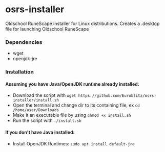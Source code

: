 # osrs-installer
Oldschool RuneScape installer for Linux distributions. Creates a .desktop file for launching Oldschool RuneScape

### Dependencies
* wget
* openjdk-jre

### Installation
#### Assuming you have Java/OpenJDK runtime already installed:
* Download the script with `wget https://github.com/Euroblitz/osrs-installer/install.sh`
* Open the terminal and change dir to its containing file, ex `cd /home/user/Downloads`
* Make it an executable file by using `chmod +x install.sh`
* Run the script with `./install.sh`

#### If you don't have Java installed:
* Install OpenJDK Runtimes: `sudo apt install default-jre`
